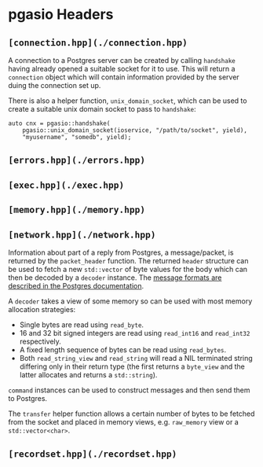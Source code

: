 # pgasio Headers


## `[connection.hpp](./connection.hpp)`

A connection to a Postgres server can be created by calling `handshake` having already opened a suitable socket for it to use. This will return a `connection` object which will contain information provided by the server duing the connection set up.

There is also a helper function, `unix_domain_socket`, which can be used to create a suitable unix domain socket to pass to `handshake`:

    auto cnx = pgasio::handshake(
        pgasio::unix_domain_socket(ioservice, "/path/to/socket", yield),
        "myusername", "somedb", yield);


## `[errors.hpp](./errors.hpp)`

## `[exec.hpp](./exec.hpp)`

## `[memory.hpp](./memory.hpp)`

## `[network.hpp](./network.hpp)`

Information about part of a reply from Postgres, a message/packet, is returned by the `packet_header` function. The returned `header` structure can be used to fetch a new `std::vector` of byte values for the body which can then be decoded by a `decoder` instance. The [message formats are described in the Postgres documentation](https://www.postgresql.org/docs/current/static/protocol-message-formats.html).

A `decoder` takes a view of some memory so can be used with most memory allocation strategies:

* Single bytes are read using `read_byte`.
* 16 and 32 bit signed integers are read using `read_int16` and `read_int32` respectively.
* A fixed length sequence of bytes can be read using `read_bytes`.
* Both `read_string_view` and `read_string` will read a NIL terminated string differing only in their return type (the first returns a `byte_view` and the latter allocates and returns a `std::string`).

`command` instances can be used to construct messages and then send them to Postgres.

The `transfer` helper function allows a certain number of bytes to be fetched from the socket and placed in memory views, e.g. `raw_memory` view or a `std::vector<char>`.


## `[recordset.hpp](./recordset.hpp)`

